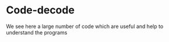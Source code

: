 # Code-decode
We see here a large number of code which are useful and help to understand the programs
